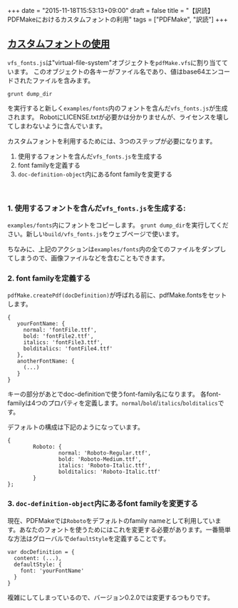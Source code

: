 +++
date = "2015-11-18T15:53:13+09:00"
draft = false
title = "【訳読】PDFMakeにおけるカスタムフォントの利用"
tags = ["PDFMake", "訳読"]
+++


## [カスタムフォントの使用](https://github.com/bpampuch/pdfmake/issues/33)

`vfs_fonts.js`は"virtual-file-system"オブジェクトを`pdfMake.vfs`に割り当てています。
このオブジェクトの各キーがファイル名であり、値はbase64エンコードされたファイルを含みます。

```
grunt dump_dir
```

を実行すると新しく`examples/fonts`内のフォントを含んだ`vfs_fonts.js`が生成されます。
RobotにLICENSE.txtが必要かは分かりませんが、ライセンスを壊してしまわないように含んでいます。

カスタムフォントを利用するためには、3つのステップが必要になります。

1. 使用するフォントを含んだ`vfs_fonts.js`を生成する
2. font familyを定義する
3. `doc-definition-object`内にあるfont familyを変更する

<br>

### **1. 使用するフォントを含んだ`vfs_fonts.js`を生成する:**

`examples/fonts`内にフォントをコピーします。
`grunt dump_dir`を実行してください。新しい`build/vfs_fonts.js`をウェブページで使います。

ちなみに、上記のアクションは`examples/fonts`内の全てのファイルをダンプしてしまうので、画像ファイルなどを含むこともできます。


### **2. font familyを定義する**

`pdfMake.createPdf(docDefinition)`が呼ばれる前に、pdfMake.fontsをセットします。

```
{
   yourFontName: {
     normal: 'fontFile.ttf',
     bold: 'fontFile2.ttf',
     italics: 'fontFile3.ttf',
     bolditalics: 'fontFile4.ttf'
   },
   anotherFontName: {
     (...)
   }
}
```

キーの部分があとでdoc-definitionで使うfont-family名になります。
各font-familyは4つのプロパティを定義します。`normal`/`bold`/`italics`/`bolditalics`です。

デフォルトの構成は下記のようになっています。

```
{
        Roboto: {
                normal: 'Roboto-Regular.ttf',
                bold: 'Roboto-Medium.ttf',
                italics: 'Roboto-Italic.ttf',
                bolditalics: 'Roboto-Italic.ttf'
        }
};
```

### **3. `doc-definition-object`内にあるfont familyを変更する**

現在、PDFMakeでは`Roboto`をデフォルトのfamily nameとして利用しています。あなたのフォントを使うためにはこれを変更する必要があります。一番簡単な方法はグローバルで`defaultStyle`を定義することです。


```
var docDefinition = {
  content: (...),
  defaultStyle: {
    font: 'yourFontName'
  }
}
```


複雑にしてしまっているので、バージョン0.2.0では変更するつもりです。